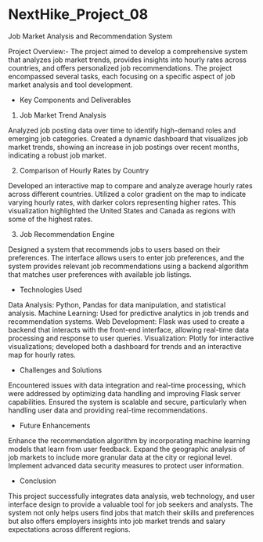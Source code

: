 # NextHike_Project_08
Job Market Analysis and Recommendation System

Project Overview:- 
The project aimed to develop a comprehensive system that analyzes job market trends, provides insights into hourly rates across countries, and offers personalized job recommendations. The project encompassed several tasks, each focusing on a specific aspect of job market analysis and tool development.

- Key Components and Deliverables

1. Job Market Trend Analysis

Analyzed job posting data over time to identify high-demand roles and emerging job categories.
Created a dynamic dashboard that visualizes job market trends, showing an increase in job postings over recent months, indicating a robust job market.

2. Comparison of Hourly Rates by Country

Developed an interactive map to compare and analyze average hourly rates across different countries.
Utilized a color gradient on the map to indicate varying hourly rates, with darker colors representing higher rates. This visualization highlighted the United States and Canada as regions with some of the highest rates.

3. Job Recommendation Engine

Designed a system that recommends jobs to users based on their preferences.
The interface allows users to enter job preferences, and the system provides relevant job recommendations using a backend algorithm that matches user preferences with available job listings.

- Technologies Used

Data Analysis: Python, Pandas for data manipulation, and statistical analysis.
Machine Learning: Used for predictive analytics in job trends and recommendation systems.
Web Development: Flask was used to create a backend that interacts with the front-end interface, allowing real-time data processing and response to user queries.
Visualization: Plotly for interactive visualizations; developed both a dashboard for trends and an interactive map for hourly rates.

- Challenges and Solutions

Encountered issues with data integration and real-time processing, which were addressed by optimizing data handling and improving Flask server capabilities.
Ensured the system is scalable and secure, particularly when handling user data and providing real-time recommendations.

- Future Enhancements

Enhance the recommendation algorithm by incorporating machine learning models that learn from user feedback.
Expand the geographic analysis of job markets to include more granular data at the city or regional level.
Implement advanced data security measures to protect user information.

- Conclusion

This project successfully integrates data analysis, web technology, and user interface design to provide a valuable tool for job seekers and analysts. The system not only helps users find jobs that match their skills and preferences but also offers employers insights into job market trends and salary expectations across different regions.








